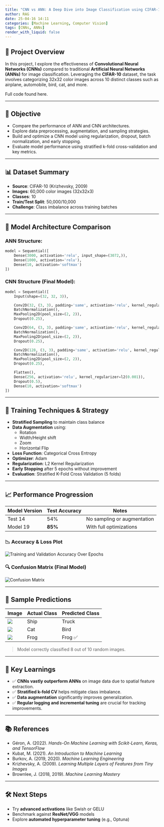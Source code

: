 ```yaml
---
title: "CNN vs ANN: A Deep Dive into Image Classification using CIFAR-10"
author: RAG
date: 25-04-16 14:11
categories: [Machine Learning, Computer Vision]
tags: [CNNs, ANNs]
render_with_liquid: false
---
```


## 📌 Project Overview

In this project, I explore the effectiveness of **Convolutional Neural Networks (CNNs)** compared to traditional **Artificial Neural Networks (ANNs)** for image classification. Leveraging the **CIFAR-10** dataset, the task involves categorizing 32x32 color images across 10 distinct classes such as airplane, automobile, bird, cat, and more.

Full code found here. 


---

## 🎯 Objective

- Compare the performance of ANN and CNN architectures.
- Explore data preprocessing, augmentation, and sampling strategies.
- Build and optimize a CNN model using regularization, dropout, batch normalization, and early stopping.
- Evaluate model performance using stratified k-fold cross-validation and key metrics.

---

## 📊 Dataset Summary

- **Source**: CIFAR-10 (Krizhevsky, 2009)  
- **Images**: 60,000 color images (32x32x3)  
- **Classes**: 10  
- **Train/Test Split**: 50,000/10,000  
- **Challenge**: Class imbalance across training batches

---

## 🧪 Model Architecture Comparison

### ANN Structure:
```python
model = Sequential([
    Dense(3000, activation='relu', input_shape=(3072,)),
    Dense(1000, activation='relu'),
    Dense(10, activation='softmax')
])
```

### CNN Structure (Final Model):
```python
model = Sequential([
    Input(shape=(32, 32, 3)),

    Conv2D(32, (3, 3), padding='same', activation='relu', kernel_regularizer=l2(0.001)),
    BatchNormalization(),
    MaxPooling2D(pool_size=(2, 2)),
    Dropout(0.25),

    Conv2D(64, (3, 3), padding='same', activation='relu', kernel_regularizer=l2(0.001)),
    BatchNormalization(),
    MaxPooling2D(pool_size=(2, 2)),
    Dropout(0.25),

    Conv2D(128, (3, 3), padding='same', activation='relu', kernel_regularizer=l2(0.001)),
    BatchNormalization(),
    MaxPooling2D(pool_size=(2, 2)),
    Dropout(0.25),

    Flatten(),
    Dense(256, activation='relu', kernel_regularizer=l2(0.001)),
    Dropout(0.5),
    Dense(10, activation='softmax')
])
```

---

## 🧪 Training Techniques & Strategy

- **Stratified Sampling** to maintain class balance
- **Data Augmentation** using:
  - Rotation
  - Width/Height shift
  - Zoom
  - Horizontal Flip
- **Loss Function**: Categorical Cross Entropy
- **Optimizer**: Adam
- **Regularization**: L2 Kernel Regularization
- **Early Stopping** after 5 epochs without improvement
- **Evaluation**: Stratified K-Fold Cross Validation (5 folds)

---

## 📈 Performance Progression

| Model Version | Test Accuracy | Notes                        |
|---------------|---------------|-------------------------------|
| Test 14       | 54%           | No sampling or augmentation  |
| Model 19      | **85%**       | With full optimizations      |

### 📉 Accuracy & Loss Plot
![Training and Validation Accuracy Over Epochs](your-image-path/accuracy_plot.png)

### 🔍 Confusion Matrix (Final Model)
![Confusion Matrix](your-image-path/confusion_matrix.png)

---

## 🔄 Sample Predictions

| Image | Actual Class | Predicted Class |
|-------|--------------|-----------------|
| ![](your-image-path/img1.png) | Ship | Truck |
| ![](your-image-path/img2.png) | Cat | Bird |
| ![](your-image-path/img3.png) | Frog | Frog ✅ |

> Model correctly classified 8 out of 10 random images.

---

## 🧠 Key Learnings

- ✅ **CNNs vastly outperform ANNs** on image data due to spatial feature extraction.
- ✅ **Stratified k-fold CV** helps mitigate class imbalance.
- ✅ **Data augmentation** significantly improves generalization.
- ✅ **Regular logging and incremental tuning** are crucial for tracking improvements.

---

## 📚 References

- Géron, A. (2022). *Hands-On Machine Learning with Scikit-Learn, Keras, and TensorFlow*  
- Kubat, M. (2021). *An Introduction to Machine Learning*  
- Burkov, A. (2019, 2020). *Machine Learning Engineering*  
- Krizhevsky, A. (2009). *Learning Multiple Layers of Features from Tiny Images*  
- Brownlee, J. (2018, 2019). *Machine Learning Mastery*

---

## 🛠️ Next Steps

- Try **advanced activations** like Swish or GELU
- Benchmark against **ResNet/VGG** models
- Explore **automated hyperparameter tuning** (e.g., Optuna)
